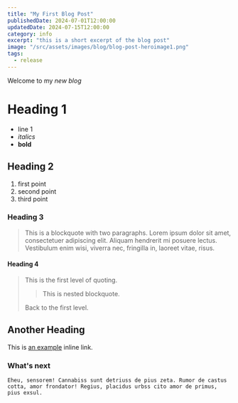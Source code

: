 ```yaml
---
title: "My First Blog Post"
publishedDate: 2024-07-01T12:00:00
updatedDate: 2024-07-15T12:00:00
category: info
excerpt: "this is a short excerpt of the blog post"
image: "/src/assets/images/blog/blog-post-heroimage1.png"
tags:
  - release
---
```


Welcome to my _new blog_

# Heading 1
- line 1
- _italics_
- **bold**
## Heading 2
1. first point
2. second point
3. third point
### Heading 3
> This is a blockquote with two paragraphs. Lorem ipsum dolor sit amet,
consectetuer adipiscing elit. Aliquam hendrerit mi posuere lectus.
Vestibulum enim wisi, viverra nec, fringilla in, laoreet vitae, risus.
#### Heading 4
> This is the first level of quoting.
>
> > This is nested blockquote.
>
> Back to the first level.

## Another Heading

This is [an example](http://example.com/ "Title") inline link.


### What's next

```
Eheu, sensorem! Cannabiss sunt detriuss de pius zeta. Rumor de castus cotta, amor frondator! Regius, placidus urbss cito amor de primus, pius exsul.
```
